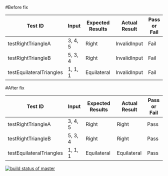 #Before fix

| Test ID                   | Input      | Expected Results | Actual Result | Pass or Fail |
|---------------------------|------------|------------------|---------------|--------------|
| testRightTriangleA         | 3, 4, 5    | Right            | InvalidInput  | Fail         |
| testRightTriangleB         | 5, 3, 4    | Right            | InvalidInput  | Fail         |
| testEquilateralTriangles   | 1, 1, 1    | Equilateral      | InvalidInput  | Fail         |

#After fix

| Test ID                   | Input      | Expected Results | Actual Result | Pass or Fail |
|---------------------------|------------|------------------|---------------|--------------|
| testRightTriangleA         | 3, 4, 5    | Right            | Right         | Pass         |
| testRightTriangleB         | 5, 3, 4    | Right            | Right         | Pass         |
| testEquilateralTriangles   | 1, 1, 1    | Equilateral      | Equilateral   | Pass         |

[![build status of master](https://travis-ci.org/tsmith567/Triangle567.svg?branch=master)](https://travis-ci.org/tsmith567/Triangle567)
